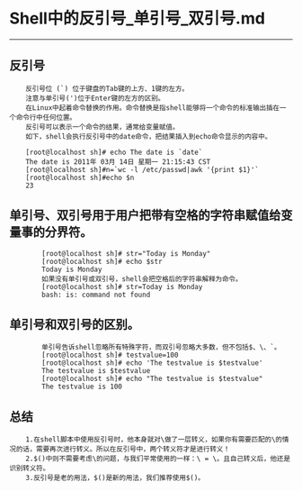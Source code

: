 # Shell中的反引号_单引号_双引号.md  
---  
## 反引号  
        反引号位 (`) 位于键盘的Tab键的上方、1键的左方。  
        注意与单引号(')位于Enter键的左方的区别。  
        在Linux中起着命令替换的作用。命令替换是指shell能够将一个命令的标准输出插在一个命令行中任何位置。  
        反引号可以表示一个命令的结果，通常给变量赋值。
        如下，shell会执行反引号中的date命令，把结果插入到echo命令显示的内容中。  

        [root@localhost sh]# echo The date is `date`   
        The date is 2011年 03月 14日 星期一 21:15:43 CST   
        [root@localhost sh]#n=`wc -l /etc/passwd|awk '{print $1}'`  
        [root@localhost sh]#echo $n    
        23    

## 单引号、双引号用于用户把带有空格的字符串赋值给变量事的分界符。 
```  
        [root@localhost sh]# str="Today is Monday"  
        [root@localhost sh]# echo $str  
        Today is Monday  
        如果没有单引号或双引号，shell会把空格后的字符串解释为命令。  
        [root@localhost sh]# str=Today is Monday  
        bash: is: command not found  
```  
## 单引号和双引号的区别。
```  
        单引号告诉shell忽略所有特殊字符，而双引号忽略大多数，但不包括$、\、`。
        [root@localhost sh]# testvalue=100  
        [root@localhost sh]# echo 'The testvalue is $testvalue'  
        The testvalue is $testvalue  
        [root@localhost sh]# echo "The testvalue is $testvalue"  
        The testvalue is 100  
```  
## 总结  
        1.在shell脚本中使用反引号时，他本身就对\做了一层转义，如果你有需要匹配的\的情况的话，需要再次进行转义。所以在反引号中，两个转义符才是进行转义！  
        2.$()中则不需要考虑\的问题，与我们平常使用的一样：\ = \。且自己转义后，他还是识别转义符。  
        3.反引号是老的用法，$()是新的用法，我们推荐使用$()。  



